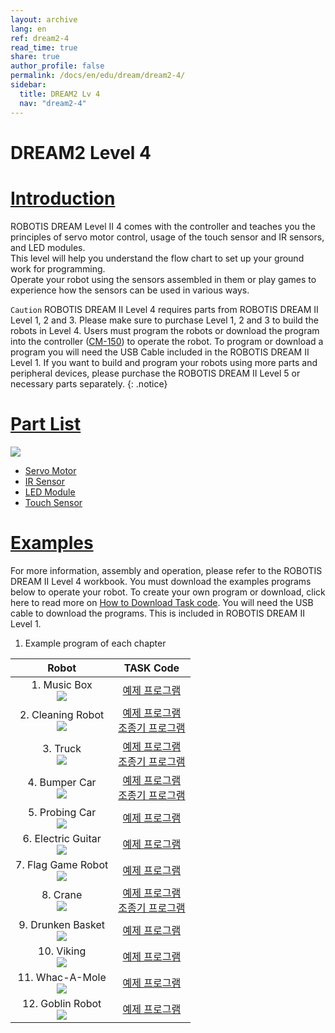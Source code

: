 ```yaml
---
layout: archive
lang: en
ref: dream2-4
read_time: true
share: true
author_profile: false
permalink: /docs/en/edu/dream/dream2-4/
sidebar:
  title: DREAM2 Lv 4
  nav: "dream2-4"
---
```


# DREAM2 Level 4

# [Introduction](#introduction)

ROBOTIS DREAM Level II 4 comes with the controller and teaches you the principles of servo motor control, usage of the touch sensor and IR sensors, and LED modules.  
This level will help you understand the flow chart to set up your ground work for programming.  
Operate your robot using the sensors assembled in them or play games to experience how the sensors can be used in various ways.

`Caution` ROBOTIS DREAM II Level 4 requires parts from ROBOTIS DREAM II Level 1, 2 and 3. Please make sure to purchase Level 1, 2 and 3 to build the robots in Level 4. Users must program the robots or download the program into the controller ([CM-150]) to operate the robot. To program or download a program you will need the USB Cable included in the ROBOTIS DREAM II Level 1. If you want to build and program your robots using more parts and peripheral devices, please purchase the ROBOTIS DREAM II Level 5 or necessary parts separately.
{: .notice}

# [Part List](#part-list)

![](/assets/images/edu/dream/dream2/ROBOTIS_DREAMⅡ_LV4_EN_PartList.jpg)

- [Servo Motor]
- [IR Sensor]
- [LED Module]
- [Touch Sensor]

# [Examples](#examples)

For more information, assembly and operation, please refer to the ROBOTIS DREAM II Level 4 workbook. You must download the examples programs below to operate your robot. To create your own program or download, click here to read more on [How to Download Task code]. You will need the USB cable to download the programs. This is included in ROBOTIS DREAM II Level 1.

1. Example program of each chapter

|Robot|TASK Code|
| :---: | :---: |
|1. Music Box<br />![](/assets/images/edu/dream/dream1-3_orgol.jpg)|[예제 프로그램][ex_01]|
|2. Cleaning Robot<br />![](/assets/images/edu/dream/dream1-3_cleaningrobot.jpg)|[예제 프로그램][ex_02]<br>[조종기 프로그램][ex_02-1]|
|3. Truck<br />![](/assets/images/edu/dream/dream1-3_truck.jpg)|[예제 프로그램][ex_03]<br>[조종기 프로그램][ex_03-1]|
|4. Bumper Car<br />![](/assets/images/edu/dream/dream1-3_bumpercar.jpg)|[예제 프로그램][ex_04]<br>[조종기 프로그램][ex_04-1]|
|5. Probing Car<br />![](/assets/images/edu/dream/dream1-3_probingcar.jpg)|[예제 프로그램][ex_05]|
|6. Electric Guitar<br />![](/assets/images/edu/dream/dream1-3_guitar.jpg)|[예제 프로그램][ex_06]|
|7. Flag Game Robot<br />![](/assets/images/edu/dream/dream1-3_flaggame.jpg)|[예제 프로그램][ex_07]|
|8. Crane<br />![](/assets/images/edu/dream/dream1-3_crane.jpg)|[예제 프로그램][ex_08]<br>[조종기 프로그램][ex_08-1]|
|9. Drunken Basket<br />![](/assets/images/edu/dream/dream1-3_basket.jpg)|[예제 프로그램][ex_09]|
|10. Viking<br />![](/assets/images/edu/dream/dream1-3_viking.jpg)|[예제 프로그램][ex_10]|
|11. Whac-A-Mole<br />![](/assets/images/edu/dream/dream1-3_whacamole.jpg)|[예제 프로그램][ex_11]|
|12. Goblin Robot<br />![](/assets/images/edu/dream/dream1-3_goblin.jpg)|[예제 프로그램][ex_12]|

[CM-150]: /docs/en/parts/controller/cm-150/ 
[Servo Motor]: /docs/en/parts/motor/servo_motor/
[IR Sensor]: /docs/en/parts/sensor/irss-10/
[LED Module]: /docs/en/parts/display/lm-10/
[Touch Sensor]: /docs/en/parts/sensor/ts-10/
[How to Download Task code]: /docs/en/faq/download_task_code/
[ex_01]: http://support.robotis.com/en/baggage_files/dream/dream2_l4_musicbox_en.tskx
[ex_02]: http://support.robotis.com/en/baggage_files/dream/dream2_l4_cleaningrobot_en.tskx
[ex_02-1]: http://support.robotis.com/en/baggage_files/dream/dream2_l4_cleaningrobot_en(rc).tskx
[ex_03]: http://support.robotis.com/en/baggage_files/dream/dream2_l4_truck_en.tskx
[ex_03-1]: http://support.robotis.com/en/baggage_files/dream/dream2_l4_truck_en(rc).tskx
[ex_04]: http://support.robotis.com/en/baggage_files/dream/dream2_l4_bumpercar_en.tskx
[ex_04-1]: http://support.robotis.com/en/baggage_files/dream/dream2_l4_bumpercar_en(rc).tskx
[ex_05]: http://support.robotis.com/en/baggage_files/dream/dream2_l4_probingcar_en.tskx
[ex_06]: http://support.robotis.com/en/baggage_files/dream/dream2_l4_electricguitar_en.tskx
[ex_07]: http://support.robotis.com/en/baggage_files/dream/dream2_l4_flaggame_en.tskx
[ex_08]: http://support.robotis.com/en/baggage_files/dream/dream2_l4_crane_en.tskx
[ex_08-1]: http://support.robotis.com/en/baggage_files/dream/dream2_l4_crane_en(rc).tskx
[ex_09]: http://support.robotis.com/en/baggage_files/dream/dream2_l4_drunkenbasket_en.tskx
[ex_10]: http://support.robotis.com/en/baggage_files/dream/dream2_l4_viking_en.tskx
[ex_11]: http://support.robotis.com/en/baggage_files/dream/dream2_l4_whac-a-mole_en.tskx
[ex_12]: http://support.robotis.com/en/baggage_files/dream/dream2_l4_goblin_en.tskx
